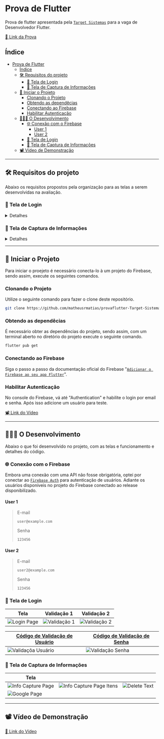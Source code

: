# Prova de Flutter
Prova de flutter apresentada pela [`Target Sistemas`](https://targetsistemas.com.br/) para a vaga de Desenvolvedor Flutter.

[🔗 Link da Prova](https://communication-assets.gupy.io/production/companies/519/emails/1699534614835/communication-assets-bea12160-7a4f-11ee-bc34-0fe607fe7114/prova_flutter.pdf)
## Índice

- [Prova de Flutter](#prova-de-flutter)
  - [Índice](#índice)
  - [🛠️ Requisitos do projeto](#️-requisitos-do-projeto)
    - [📱 Tela de Login](#-tela-de-login)
    - [📱 Tela de Captura de Informações](#-tela-de-captura-de-informações)
  - [🏁 Iniciar o Projeto](#-iniciar-o-projeto)
    - [Clonando o Projeto](#clonando-o-projeto)
    - [Obtendo as dependêcias](#obtendo-as-dependêcias)
    - [Conectando ao Firebase](#conectando-ao-firebase)
    - [Habilitar Autenticação](#habilitar-autenticação)
  - [🧑🏻‍💻 O Desenvolvimento](#-o-desenvolvimento)
    - [🌐 Conexão com o Firebase](#-conexão-com-o-firebase)
      - [User 1](#user-1)
      - [User 2](#user-2)
    - [📱 Tela de Login](#-tela-de-login-1)
    - [📱 Tela de Captura de Informações](#-tela-de-captura-de-informações-1)
  - [📽️ Vídeo de Demonstração](#️-vídeo-de-demonstração)

---
## 🛠️ Requisitos do projeto
Abaixo os requisitos propostos pela organização para as telas a serem desenvolvidas na avaliação.



### 📱 Tela de Login
<details>
    <summary>Detalhes</summary>

    #### Essa tela deve contar:

- [x] Campo de Senha;

- [x] Um campo de texto para representar o Login;

- [x] Um Label descrito "Política de privacidade".

#### O comportamento da tela:
- Verificar e alertar se ambos os campos de Login e senha estão preenchidos.
    - O campo senha não pode ter menos que dois caracteres.
    - O campo senha não pode ter caracteres especiais, sendo apenas possível informar 'a' até 'Z' e '0' até '9'.

- Ambos os campos não podem ultrapassar 20 caracteres.
- Ambos os campos não podem terminar com o caractere de espaço no final.
- Se ambas as informações estiverem preenchidas deve ir para a próxima tela.
- Ao tocar no label "Política de privacidade" uma página web direcionada para o `google.com.br` deve ser aberta. 

#### Exemplo dado:

![Exemplo tela de Login](https://github.com/matheusrmatias/provaflutter-Target-Sistemas/assets/115509118/ce7fc357-5fde-4fd6-ac4f-02d4e16c175d)
</details>


### 📱 Tela de Captura de Informações
<details>
    <summary>Detalhes</summary>
    
   #### Essa tela deve conter:

- [x] Um card principal e central;

- [x] Um campo de texto 

#### O comportamento da tela:
- O foco da digitação deve estar o tempo todo no campo de "Digite seu texto" e não pode ser perdido ao interagir com a tela.
- Ao acionar o "enter" o campo tem que verificar se a informação foi preenchida.
- O Card principal deve receber a informação digitada do campo.
- As informações precisam ser salvas e lidas uƟlizando a biblioteca shared_preferences
- O Icone de excluir deve abrir um pop-up confirmando a ação.
- Obrigatório a utilização do plugin MOBX para a construção da tela. 

#### Exemplo dado:

![Exemplo tela de Captura de Informações](https://github.com/matheusrmatias/provaflutter-Target-Sistemas/assets/115509118/737daae2-7888-4017-a7f3-25227b2f910f)

</details>

---
## 🏁 Iniciar o Projeto
Para iniciar o proejeto é necessário conecta-lo à um projeto do Firebase, sendo assim, execute os seguintes comandos.

### Clonando o Projeto
Utilize o seguinte comando para fazer o clone deste repositório.

```bash
git clone https://github.com/matheusrmatias/provaflutter-Target-Sistemas.git
```

### Obtendo as dependêcias
É necessário obter as dependências do projeto, sendo assim, com um terminal aberto no diretório do projeto execute o seguinte comando.
```bash
flutter pub get
```

### Conectando ao Firebase
Siga o passo a passo da documentação oficial do Firebase "[`Adicionar o Firebase ao seu app Flutter`](https://firebase.google.com/docs/flutter/setup?hl=pt-br&platform=android)".

### Habilitar Autenticação
No console do Firebase, vá até "Authentication" e habilite o login por email e senha. Após isso adicione um usuário para teste.

[📽️ Link do Vídeo](https://github.com/matheusrmatias/provaflutter-Target-Sistemas/assets/115509118/9fdde0b7-1c70-4336-b4ef-90ea2181e5b5)

---
## 🧑🏻‍💻 O Desenvolvimento
Abaixo o que foi desenvolvido no projeto, com as telas e funcionamento e detalhes do código.

### 🌐 Conexão com o Firebase
Embora uma conexão com uma API não fosse obrigatória, optei por conectar ao [`Firebase Auth`]() para autenticação de usuários. Adiante os usuários disponíveis no projeto do Firebase conectado ao release disponibilizado.

#### User 1

>E-mail
>```
> user@example.com
>```
>Senha
>```
> 123456
>```

#### User 2

>E-mail
>```
> user2@example.com
>```
>Senha
>```
> 123456
>```

### 📱 Tela de Login

| Tela                                                                                                                                   | Validação 1                                                                                                                          | Validação 2                                                                                                                          |
| -------------------------------------------------------------------------------------------------------------------------------------- | ------------------------------------------------------------------------------------------------------------------------------------ | ------------------------------------------------------------------------------------------------------------------------------------ |
| ![Login Page](https://github.com/matheusrmatias/provaflutter-Target-Sistemas/assets/115509118/0e017168-1ab3-4c23-b756-5ddd6fd76b5e) | ![Validação 1](https://github.com/matheusrmatias/provaflutter-Target-Sistemas/assets/115509118/16cb9143-65af-4ad5-bbd6-4293030d9ddd) | ![Validação 2](https://github.com/matheusrmatias/provaflutter-Target-Sistemas/assets/115509118/8c245717-d53c-4fc5-acd5-20f4adf70050) |

| [Código de Validação de Usuário](https://github.com/matheusrmatias/provaflutter-Target-Sistemas/blob/main/lib/src/screens/login_page.dart) | [Código de Validação de Senha](https://github.com/matheusrmatias/provaflutter-Target-Sistemas/blob/main/lib/src/screens/login_page.dart) |
| ------------------------------------------------------------------------------------------------------------------------------------------ | ---------------------------------------------------------------------------------------------------------------------------------------- |
| ![Validaçõa Usuário](https://github.com/matheusrmatias/provaflutter-Target-Sistemas/assets/115509118/e4575b7b-a9aa-4c4b-86d7-4ade8a3e360a) | ![Validação Senha](https://github.com/matheusrmatias/provaflutter-Target-Sistemas/assets/115509118/dc3e3527-9686-44e6-b9f1-eeef9f2fb29a) |

### 📱 Tela de Captura de Informações

| Tela | | |
| --- | --- | --- |
| ![Info Capture Page](https://github.com/matheusrmatias/provaflutter-Target-Sistemas/assets/115509118/65e85056-11ad-4c08-91ea-7e2e1333ae63)   | ![Info Capture Page Itens](https://github.com/matheusrmatias/provaflutter-Target-Sistemas/assets/115509118/f0d0b7da-e3c6-44f7-8dd8-0783e3b4c4f2) | ![Delete Text](https://github.com/matheusrmatias/provaflutter-Target-Sistemas/assets/115509118/e95f3e4f-987e-4314-b96c-e3aa402d4617) |
| ![Google Page](https://github.com/matheusrmatias/provaflutter-Target-Sistemas/assets/115509118/d5575d1e-cef0-4a5f-b390-064fedd1f027) | |   |

---

## 📽️ Vídeo de Demonstração
[🔗 Link do Vídeo](https://github.com/matheusrmatias/provaflutter-Target-Sistemas/assets/115509118/ceb7720c-970c-49c4-bf86-91f9228d096c)
